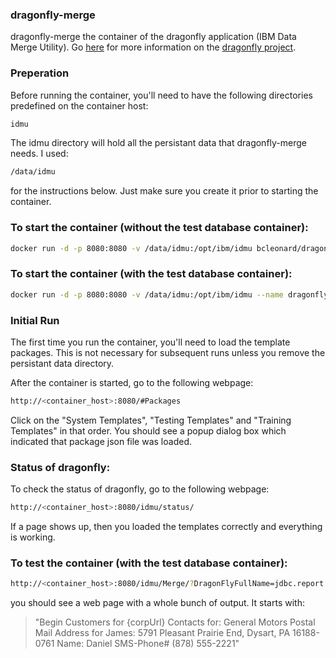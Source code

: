 ### dragonfly-merge

dragonfly-merge the container of the dragonfly application (IBM Data Merge Utility).  Go [here](http://www.ssgpp.com/dragonflyhome) for more information on the [dragonfly project](http://www.ssgpp.com/dragonflyhome).

### Preperation
Before running the container, you'll need to have the following directories predefined on the container host:
```sh
idmu
```
The idmu directory will hold all the persistant data that dragonfly-merge needs.  I used:
```sh
/data/idmu
```
for the instructions below.  Just make sure you create it prior to starting the container.

### To start the container (without the test database container):
```sh
docker run -d -p 8080:8080 -v /data/idmu:/opt/ibm/idmu bcleonard/dragonfly-merge
```

### To start the container (with the test database container):
```sh
docker run -d -p 8080:8080 -v /data/idmu:/opt/ibm/idmu --name dragonfly-merge --link dragonfly-db bcleonard/dragonfly-merge
```

### Initial Run ###
The first time you run the container, you'll need to load the template packages.  This is not necessary for subsequent runs unless you remove the persistant data directory.

After the container is started, go to the following webpage:
```sh
http://<container_host>:8080/#Packages
```

Click on the "System Templates", "Testing Templates" and "Training Templates" in that order.  You should see a popup dialog box which indicated that package json file was loaded.

### Status of dragonfly:
To check the status of dragonfly, go to the following webpage:
```sh
http://<container_host>:8080/idmu/status/
```

If a page shows up, then you loaded the templates correctly and everything is working.

### To test the container (with the test database container):
```sh
http://<container_host>:8080/idmu/Merge/?DragonFlyFullName=jdbc.report.
```
you should see a web page with a whole bunch of output.  It starts with:

>"Begin Customers for {corpUrl} Contacts for: General Motors Postal Mail Address for James: 5791 Pleasant Prairie End, Dysart, PA 16188-0761 Name: Daniel SMS-Phone# (878) 555-2221"

